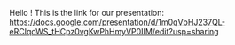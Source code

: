 Hello !
This is the link for our presentation: https://docs.google.com/presentation/d/1m0qVbHJ237QL-eRCIqoWS_tHCpz0vgKwPhHmyVP0IIM/edit?usp=sharing
